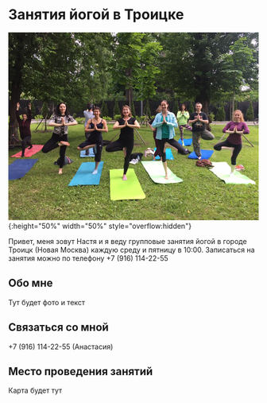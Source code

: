 # Занятия йогой в Троицке

![Заглавное изображение](joga.jpg "Йога в Троицке"){:height="50%" width="50%" style="overflow:hidden"}

Привет, меня зовут Настя и я веду групповые занятия йогой в городе Троицк (Новая Москва) каждую среду и пятницу в 10:00.
Записаться на занятия можно по телефону +7 (916) 114-22-55

## Обо мне

Тут будет фото и текст

## Связаться со мной

+7 (916) 114-22-55 (Анастасия)

## Место проведения занятий

Карта будет тут
